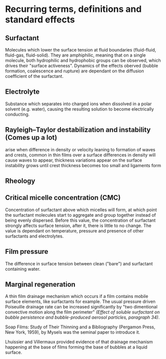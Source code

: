 # Recurring terms, definitions and standard effects
## Surfactant
Molecules which lower the surface tension at fluid boundaries (fluid-fluid, fluid-gas, fluid-solid). They are amphiphilic, meaning that on a single molecule, both hydrophilic and hydrophobic groups can be observed, which drives their "surface activeness". Dynamics of the effects oberved (bubble formation, coalescence and rupture) are dependant on the diffusion coefficient of the surfactant.

## Electrolyte
Substance which separates into charged ions when dissolved in a polar solvent (e.g. water), causing the resulting solution to become electrically conducting.

## Rayleigh–Taylor destabilization and instability (Comes up a lot)
arise when difference in density or velocity
leaning to formation of waves and crests, common in thin films over a surface
differences in density will cause waves to appear, thickness variations appear on the surface
instability grows until crest thickness becomes too small and ligaments form

## Rheology

## Critical micelle concentration (CMC)
Concentration of surfactant above which micelles will form, at which point the surfactant molecules start to aggregate and group together instead of being evenly dispersed. Before this value, the concentration of surfactant strongly affects surface tension, after it, there is little to no change. The value is dependant on temperature, pressure and presence of other surfactants and electrolytes.

## Film pressure
The difference in surface tension between clean ("bare") and surfactant containing water.

## Marginal regeneration
A thin film drainage mechanism which occurs if a film contains mobile surface elements, like surfactants for example. The usual pressure driven Poiseuille drainage rate can be increased significantly by "two dimentional convective motion along the film perimeter" *(Effect of soluble surfactant on bubble persistence and bubble-produced aerosol particles, paragraph 34)*.

Soap Films: Study of Their Thinning and a Bibliography (Pergamon Press, New York, 1959), by Mysels was the seminal paper to introduce it.

Lhuissier and Villermaux provided evidence of that drainage mechanism happening at the base of films forming the base of bubbles at a liquid surface.

